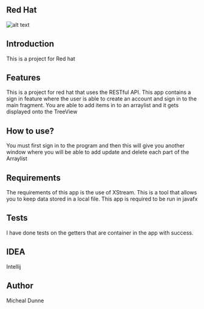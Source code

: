 ## Red Hat
![alt text](https://upload.wikimedia.org/wikipedia/sco/thumb/6/6c/RedHat.svg/1280px-RedHat.svg.png)

Introduction
------------
This is a project for Red hat

Features
--------
This is a project for red hat that uses the RESTful API.
This app contains a sign in feature where the user is able to create an account and sign in to the main fragment.
You are able to add items in to an arraylist and it gets displayed onto the TreeView

How to use?
-----------
You must first sign in to the program and then this will give you another window
where you will be able to add update and delete each part of the Arraylist

Requirements
------------
The requirements of this app is the use of XStream. This is a tool that allows you to keep data stored in a local file.
This app is required to be run in javafx

Tests
-----
I have done tests on the getters that are container in the app with success.

IDEA
----
Intellij

Author
-------
Micheal Dunne